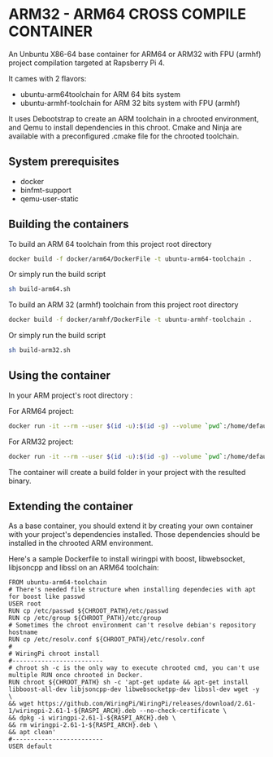 # ARM32 - ARM64 CROSS COMPILE CONTAINER

An Unbuntu X86-64 base container for ARM64 or ARM32 with FPU (armhf) project compilation targeted at Rapsberry Pi 4.

It cames with 2 flavors:
- ubuntu-arm64toolchain for ARM 64 bits system
- ubuntu-armhf-toolchain for ARM 32 bits system with FPU (armhf)

It uses Debootstrap to create an ARM toolchain in a chrooted environment, and Qemu to install dependencies in this chroot.
Cmake and Ninja are available with a preconfigured .cmake file for the chrooted toolchain.

## System prerequisites
- docker
- binfmt-support
- qemu-user-static

## Building the containers

To build an ARM 64 toolchain from this project root directory
```bash
docker build -f docker/arm64/DockerFile -t ubuntu-arm64-toolchain .
```
Or simply run the build script
```bash
sh build-arm64.sh
```

To build an ARM 32 (armhf) toolchain from this project root directory
```bash
docker build -f docker/armhf/DockerFile -t ubuntu-armhf-toolchain .
```
Or simply run the build script
```bash
sh build-arm32.sh
```

## Using the container

In your ARM project's root directory :

For ARM64 project:
```bash
docker run -it --rm --user $(id -u):$(id -g) --volume `pwd`:/home/default/workdir ubuntu-arm64toolchain:latest
```

For ARM32 project:
```bash
docker run -it --rm --user $(id -u):$(id -g) --volume `pwd`:/home/default/workdir ubuntu-armhftoolchain:latest
```

The container will create a build folder in your project with the resulted binary.

 ## Extending the container

As a base container, you should extend it by creating your own container with your project's dependencies installed.
Those dependencies should be installed in the chrooted ARM environment.

Here's a sample Dockerfile to install wiringpi with boost, libwebsocket, libjsoncpp and libssl on an ARM64 toolchain:
```docker
FROM ubuntu-arm64-toolchain
# There's needed file structure when installing dependecies with apt for boost like passwd
USER root
RUN cp /etc/passwd ${CHROOT_PATH}/etc/passwd
RUN cp /etc/group ${CHROOT_PATH}/etc/group
# Sometimes the chroot environment can't resolve debian's repository hostname
RUN cp /etc/resolv.conf ${CHROOT_PATH}/etc/resolv.conf
#
# WiringPi chroot install
#-------------------------
# chroot sh -c is the only way to execute chrooted cmd, you can't use multiple RUN once chrooted in Docker.
RUN chroot ${CHROOT_PATH} sh -c 'apt-get update && apt-get install libboost-all-dev libjsoncpp-dev libwebsocketpp-dev libssl-dev wget -y \
&& wget https://github.com/WiringPi/WiringPi/releases/download/2.61-1/wiringpi-2.61-1-${RASPI_ARCH}.deb --no-check-certificate \
&& dpkg -i wiringpi-2.61-1-${RASPI_ARCH}.deb \
&& rm wiringpi-2.61-1-${RASPI_ARCH}.deb \
&& apt clean'
#-------------------------
USER default
```